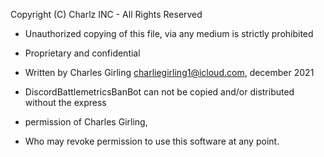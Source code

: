 Copyright (C) Charlz INC - All Rights Reserved
 * Unauthorized copying of this file, via any medium is strictly prohibited
 * Proprietary and confidential
 * Written by Charles Girling <charliegirling1@icloud.com>, december 2021

  * DiscordBattlemetricsBanBot can not be copied and/or distributed without the express
  * permission of Charles Girling,  
  
  * Who may revoke permission to use this software at any point.
